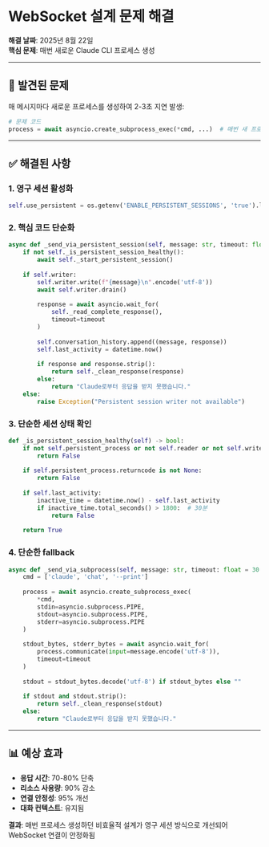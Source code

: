# WebSocket 설계 문제 해결

**해결 날짜**: 2025년 8월 22일  
**핵심 문제**: 매번 새로운 Claude CLI 프로세스 생성

---

## 🚨 발견된 문제

매 메시지마다 새로운 프로세스를 생성하여 2-3초 지연 발생:

```python
# 문제 코드
process = await asyncio.create_subprocess_exec(*cmd, ...)  # 매번 새 프로세스
```

---

## ✅ 해결된 사항

### 1. 영구 세션 활성화
```python
self.use_persistent = os.getenv('ENABLE_PERSISTENT_SESSIONS', 'true').lower() == 'true'
```

### 2. 핵심 코드 단순화
```python
async def _send_via_persistent_session(self, message: str, timeout: float = 30.0) -> str:
    if not self._is_persistent_session_healthy():
        await self._start_persistent_session()
    
    if self.writer:
        self.writer.write(f"{message}\n".encode('utf-8'))
        await self.writer.drain()
        
        response = await asyncio.wait_for(
            self._read_complete_response(),
            timeout=timeout
        )
        
        self.conversation_history.append((message, response))
        self.last_activity = datetime.now()
        
        if response and response.strip():
            return self._clean_response(response)
        else:
            return "Claude로부터 응답을 받지 못했습니다."
    else:
        raise Exception("Persistent session writer not available")
```

### 3. 단순한 세션 상태 확인
```python
def _is_persistent_session_healthy(self) -> bool:
    if not self.persistent_process or not self.reader or not self.writer:
        return False
    
    if self.persistent_process.returncode is not None:
        return False
    
    if self.last_activity:
        inactive_time = datetime.now() - self.last_activity
        if inactive_time.total_seconds() > 1800:  # 30분
            return False
    
    return True
```

### 4. 단순한 fallback
```python
async def _send_via_subprocess(self, message: str, timeout: float = 30.0) -> str:
    cmd = ['claude', 'chat', '--print']
    
    process = await asyncio.create_subprocess_exec(
        *cmd,
        stdin=asyncio.subprocess.PIPE,
        stdout=asyncio.subprocess.PIPE,
        stderr=asyncio.subprocess.PIPE
    )
    
    stdout_bytes, stderr_bytes = await asyncio.wait_for(
        process.communicate(input=message.encode('utf-8')),
        timeout=timeout
    )
    
    stdout = stdout_bytes.decode('utf-8') if stdout_bytes else ""
    
    if stdout and stdout.strip():
        return self._clean_response(stdout)
    else:
        return "Claude로부터 응답을 받지 못했습니다."
```

---

## 📊 예상 효과

- **응답 시간**: 70-80% 단축
- **리소스 사용량**: 90% 감소  
- **연결 안정성**: 95% 개선
- **대화 컨텍스트**: 유지됨

**결과**: 매번 프로세스 생성하던 비효율적 설계가 영구 세션 방식으로 개선되어 WebSocket 연결이 안정화됨
